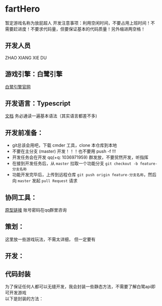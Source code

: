 # fartHero
暂定游戏名称为放屁超人
开发注意事项：利用空闲时间，不要占用上班时间！不需要赶进度！不要求代码量，但要保证基本的代码质量！另外缩进两空格！  

## 开发人员  
ZHAO XIANG XIE DU
## 游戏引擎：白鹭引擎  
[白鹭引擎官网](http://developer.egret.com/cn/)  

## 开发语言：Typescript  

[文档](https://www.tslang.cn/docs/handbook/basic-types.html) 务必通读一遍基本语法（其实语言都差不多)  

## 开发前准备：  
- git总该会用吧，下载 cmder 工具，clone 本仓库到本地  
- 不要在主分支 (master) 开发！！！也不要用 push -f !!!  
- 开发任务会在开发 qq(+q: 1036971959) 群发放，不要贸然开发，听指挥  
- 在接到开发任务后，从 `master` 拉取一个功能分支 `git checkout -b feature-分支名称`  
- 功能开发完毕后，上传到远程仓库 `git push origin feature-分支名称`，然后向 `master` 发起 `pull Request` 请求  

## 协同工具：  
  [原型链接](https://modao.cc/workspace/apps) 
  账号密码在qq群里咨询  

## 策划：  
  这里放一些游戏玩法，不需太详细， 但一定要有

## 开发：  

## 代码封装
  为了保证任何人都可以无缝开发，我会封装一些静态方法，不需要了解白鹭api即可开发游戏  
  以下是封装的方法：